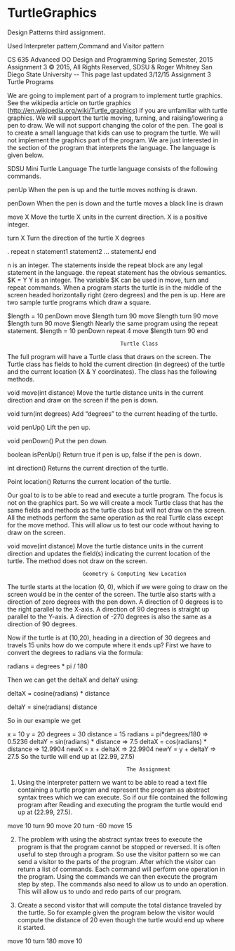 # TurtleGraphics
Design Patterns third assignment.

Used Interpreter pattern,Command and Visitor pattern


CS 635 Advanced OO Design and Programming
Spring Semester, 2015
Assignment 3
© 2015, All Rights Reserved, SDSU & Roger Whitney
San Diego State University -- This page last updated 3/12/15
Assignment 3
Turtle Programs



We are going to implement part of a program to implement turtle graphics. See the wikipedia
article on turtle graphics (http://en.wikipedia.org/wiki/Turtle_graphics) if you are unfamiliar with
turtle graphics. We will support the turtle moving, turning, and raising/lowering a pen to draw.
We will not support changing the color of the pen. The goal is to create a small language that
kids can use to program the turtle. We will not implement the graphics part of the program. We
are just interested in the section of the program that interprets the language. The language is
given below.


SDSU Mini Turtle Language
The turtle language consists of the following commands.

penUp
When the pen is up and the turtle moves nothing is drawn.

penDown
When the pen is down and the turtle moves a black line is drawn

move X
Move the turtle X units in the current direction. X is a positive integer.

turn X
Turn the direction of the turtle X degrees

.
repeat n
statement1
statement2
...
statementJ
end

n is an integer. The statements inside the repeat block are any legal statement in
the language. the repeat statement has the obvious semantics.
$K = Y
Y is an integer. The variable $K can be used in move, turn and repeat commands.
When a program starts the turtle is in the middle of the screen headed horizontally right (zero
degrees) and the pen is up. Here are two sample turtle programs which draw a square.



$length = 10
penDown
move $length
turn 90
move $length
turn 90
move $length
turn 90
move $length
Nearly the same program using the repeat statement.
$length = 10
penDown
repeat 4
move $length
turn 90
end


                                        Turtle Class
The full program will have a Turtle class that draws on the screen. The Turtle class has fields
to hold the current direction (in degrees) of the turtle and the current location (X & Y coordinates).
The class has the following methods.

void move(int distance)
      Move the turtle distance units in the current direction and draw on the screen if
the pen is down.

void turn(int degrees)
      Add “degrees” to the current heading of the turtle.

void penUp()
      Lift the pen up.

void penDown()
      Put the pen down.

boolean isPenUp()
      Return true if pen is up, false if the pen is down.

int direction()
      Returns the current direction of the turtle.

Point location()
      Returns the current location of the turtle.



Our goal to is to be able to read and execute a turtle program. The focus is not on the graphics
part. So we will create a mock Turtle class that has the same fields and methods as the turtle
class but will not draw on the screen. All the methods perform the same operation as the real
Turtle class except for the move method. This will allow us to test our code without having to
draw on the screen.


void move(int distance)
      Move the turtle distance units in the current direction and updates the field(s) indicating
the current location of the turtle. The method does not draw on the screen.



                            Geometry & Computing New Location

The turtle starts at the location (0, 0), which if we were going to draw on the screen would be in
the center of the screen. The turtle also starts with a direction of zero degrees with the pen
down. A direction of 0 degrees is to the right parallel to the X-axis. A direction of 90 degrees is
straight up parallel to the Y-axis. A direction of -270 degrees is also the same as a direction of
90 degrees.


Now if the turtle is at (10,20), heading in a direction of 30 degrees and travels 15 units how do
we compute where it ends up? First we have to convert the degrees to radians via the formula:

radians = degrees * pi / 180

Then we can get the deltaX and deltaY using:

deltaX = cosine(radians) * distance

deltaY = sine(radians) distance

So in our example we get

x = 10
y = 20
degrees = 30
distance = 15
radians = pi*degrees/180 => 0.5236
deltaY = sin(radians) * distance => 7.5
deltaX = cos(radians) * distance => 12.9904
newX = x + deltaX => 22.9904
newY = y + deltaY => 27.5
So the turtle will end up at (22.99, 27.5)


                                          The Assignment

1. Using the interpreter pattern we want to be able to read a text file containing a turtle program
and represent the program as abstract syntax trees which we can execute. So if our
file contained the following program after Reading and executing the program the turtle
would end up at (22.99, 27.5).


move 10
turn 90
move 20
turn -60
move 15


2. The problem with using the abstract syntax trees to execute the program is that the program
cannot be stopped or reversed. It is often useful to step through a program. So use
the visitor pattern so we can send a visitor to the parts of the program. After which the visitor
can return a list of commands. Each command will perform one operation in the program.
Using the commands we can then execute the program step by step. The commands
also need to allow us to undo an operation. This will allow us to undo and redo parts of our
program.


3. Create a second visitor that will compute the total distance traveled by the turtle. So for example
given the program below the visitor would compute the distance of 20 even though
the turtle would end up where it started.


move 10
turn 180
move 10
